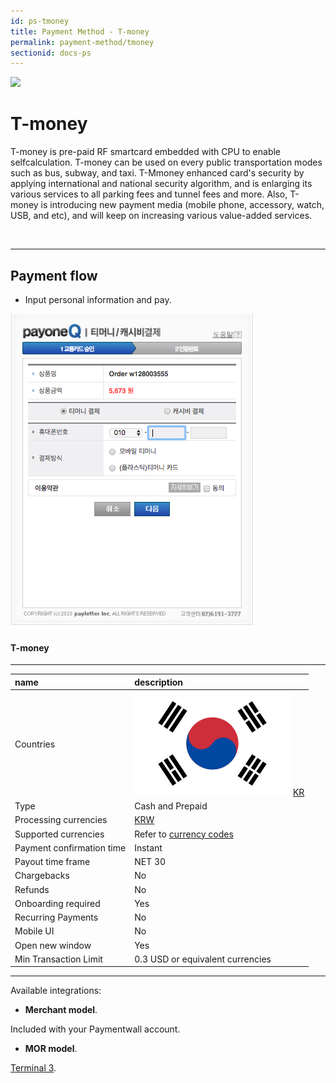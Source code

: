 ```yaml
---
id: ps-tmoney
title: Payment Method - T-money
permalink: payment-method/tmoney
sectionid: docs-ps
---
```


<div class="docs-ps-header">
    <div class="docs-ps-logo">
        <img src="https://api.paymentwall.com/images/ps_logos/pm_tmoney.png">
    </div>
    <h1>T-money</h1>
</div>

<div class="docs-ps-body" markdown="1">

<div class="docs-ps-instructions" markdown="1">

T-money is pre-paid RF smartcard embedded with CPU to enable selfcalculation. T-money can be used on every public transportation modes such as bus, subway, and taxi. T-Mmoney enhanced card's security by applying international and national security algorithm, and is enlarging its various services to all parking fees and tunnel fees and more. Also, T-money is introducing new payment media (mobile phone, accessory, watch, USB, and etc), and will keep on increasing various value-added services.

<br>

***

## Payment flow

* Input personal information and pay.

<div class="docs-img">
    <img src="/textures/pic/payment-system/cash-and-prepaid/tmoney.png">
</div>

</div>



<div class="docs-ps-attributes" markdown="1">
<div class="docs-ps-attributes-body" markdown="1">

#### T-money

***

|name|description|
|:--|:--|
|Countries| <img class="flags" src="/textures/pic/flags/asia/south_korea.png"> [KR](https://en.wikipedia.org/wiki/South_Korea)|
|Type|Cash and Prepaid|
|Processing currencies|[KRW](https://en.wikipedia.org/wiki/South_Korean_won)|
|Supported currencies|Refer to [currency codes](/reference/currencies)|
|Payment confirmation time|Instant|
|Payout time frame| NET 30 |
|Chargebacks|No|
|Refunds|No|
|Onboarding required| Yes|
|Recurring Payments|No|
|Mobile UI|No|
|Open new window|Yes|
|Min Transaction Limit|0.3 USD or equivalent currencies|

***

Available integrations:

* **Merchant model**.

Included with your Paymentwall account.

* **MOR model**.

[Terminal 3](https://www.terminal3.com/).

</div>
</div>

</div>
